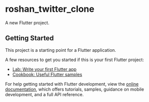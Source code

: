 # roshan_twitter_clone

A new Flutter project.

## Getting Started

This project is a starting point for a Flutter application.

A few resources to get you started if this is your first Flutter project:

- [Lab: Write your first Flutter app](https://docs.flutter.dev/get-started/codelab)
- [Cookbook: Useful Flutter samples](https://docs.flutter.dev/cookbook)

For help getting started with Flutter development, view the
[online documentation](https://docs.flutter.dev/), which offers tutorials,
samples, guidance on mobile development, and a full API reference.


[//]: # (To copy path of a file in mac short cut is cmd + shift + c)
[//]: # (To start appwrite go to appwrite directory from root directory and run docker compose up -d --remove-orphans)
[//]: # (To stop appwrite go to appwrite directory from root directory and run docker compose stop)
